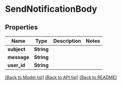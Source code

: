 # SendNotificationBody

## Properties

Name | Type | Description | Notes
------------ | ------------- | ------------- | -------------
**subject** | **String** |  | 
**message** | **String** |  | 
**user_id** | **String** |  | 

[[Back to Model list]](../README.md#documentation-for-models) [[Back to API list]](../README.md#documentation-for-api-endpoints) [[Back to README]](../README.md)


